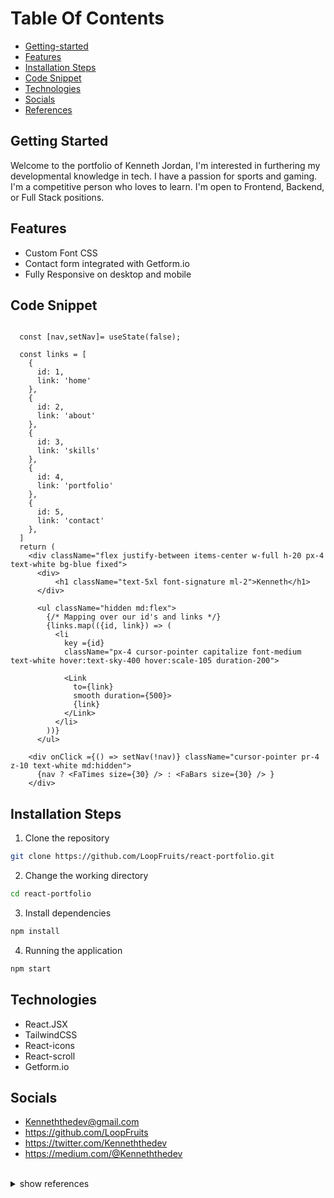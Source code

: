 # Table Of Contents
  * [Getting-started](#getting-started)
  * [Features](#features)
  * [Installation Steps](#installation-steps)
  * [Code Snippet](#code-snippet)
  * [Technologies](#technologies)
  * [Socials](#socials)
  * [References](#references)



## Getting Started 
Welcome to the portfolio of Kenneth Jordan, I'm interested in furthering my developmental knowledge in tech. I have a passion for sports and gaming. I'm a competitive person who loves to learn. I'm open to  Frontend, Backend, or Full Stack positions.

## Features
* Custom Font CSS
* Contact form integrated with Getform.io
* Fully Responsive on desktop and mobile 

## Code Snippet

```const NavBar = () => {

  const [nav,setNav]= useState(false);

  const links = [
    {
      id: 1,
      link: 'home'
    },
    {
      id: 2,
      link: 'about'
    },
    {
      id: 3,
      link: 'skills'
    },
    {
      id: 4,
      link: 'portfolio'
    },
    {
      id: 5,
      link: 'contact'
    },
  ]
  return (
    <div className="flex justify-between items-center w-full h-20 px-4 text-white bg-blue fixed">
      <div>
          <h1 className="text-5xl font-signature ml-2">Kenneth</h1>
      </div>

      <ul className="hidden md:flex">
        {/* Mapping over our id's and links */}
        {links.map(({id, link}) => (
          <li 
            key ={id} 
            className="px-4 cursor-pointer capitalize font-medium text-white hover:text-sky-400 hover:scale-105 duration-200">

            <Link 
              to={link} 
              smooth duration={500}>
              {link}
            </Link>
          </li>
        ))}
      </ul>

    <div onClick ={() => setNav(!nav)} className="cursor-pointer pr-4 z-10 text-white md:hidden">
      {nav ? <FaTimes size={30} /> : <FaBars size={30} /> }
    </div>
```    

## Installation Steps

1. Clone the repository

```bash
git clone https://github.com/LoopFruits/react-portfolio.git
```

2. Change the working directory

```bash
cd react-portfolio
```

3. Install dependencies

```bash
npm install
```
4. Running the application
```bash
npm start
```


## Technologies 
   - React.JSX
   - TailwindCSS
   - React-icons
   - React-scroll
   - Getform.io
   


   
## Socials

   - Kenneththedev@gmail.com
   - https://github.com/LoopFruits
   - https://twitter.com/Kenneththedev
   - https://medium.com/@Kenneththedev
   
<br>
<details><summary>show references</summary>

<p>
 
## References

* https://bootcamp.uxdesign.cc/your-portfolios-are-fucking-boring-293b97ac45c1
* https://tailwindcss.com/
* https://github.com/hjkmines/BugView-MERN-Project

</details>
